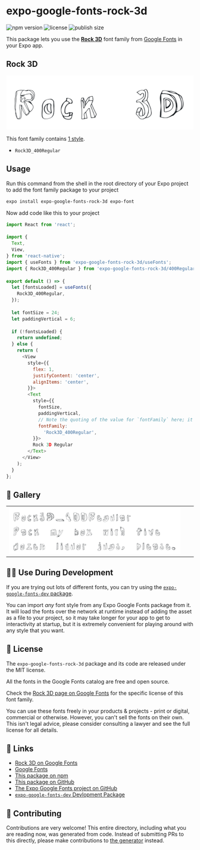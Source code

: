 # expo-google-fonts-rock-3d

![npm version](https://flat.badgen.net/npm/v/expo-google-fonts-rock-3d)
![license](https://flat.badgen.net/github/license/expo/google-fonts)
![publish size](https://flat.badgen.net/packagephobia/install/expo-google-fonts-rock-3d)

This package lets you use the [**Rock 3D**](https://fonts.google.com/specimen/Rock+3D) font family from [Google Fonts](https://fonts.google.com/) in your Expo app.

## Rock 3D

![Rock 3D](./font-family.png)

This font family contains [1 style](#-gallery).

- `Rock3D_400Regular`

## Usage

Run this command from the shell in the root directory of your Expo project to add the font family package to your project
```sh
expo install expo-google-fonts-rock-3d expo-font
```

Now add code like this to your project
```js
import React from 'react';

import {
  Text,
  View,
} from 'react-native';
import { useFonts } from 'expo-google-fonts-rock-3d/useFonts';
import { Rock3D_400Regular } from 'expo-google-fonts-rock-3d/400Regular';

export default () => {
  let [fontsLoaded] = useFonts({
    Rock3D_400Regular,
  });

  let fontSize = 24;
  let paddingVertical = 6;

  if (!fontsLoaded) {
    return undefined;
  } else {
    return (
      <View
        style={{
          flex: 1,
          justifyContent: 'center',
          alignItems: 'center',
        }}>
        <Text
          style={{
            fontSize,
            paddingVertical,
            // Note the quoting of the value for `fontFamily` here; it expects a string!
            fontFamily:
              'Rock3D_400Regular',
          }}>
          Rock 3D Regular
        </Text>
      </View>
    );
  }
};

```

## 🔡 Gallery


||||
|-|-|-|
|![Rock3D_400Regular](.//400Regular/Rock3D_400Regular.ttf.png)||||


## 👩‍💻 Use During Development

If you are trying out lots of different fonts, you can try using the [`expo-google-fonts-dev` package](https://github.com/freeboub/google-fonts/tree/master/font-packages/dev#readme).

You can import *any* font style from any Expo Google Fonts package from it. It will load the fonts
over the network at runtime instead of adding the asset as a file to your project, so it may take longer
for your app to get to interactivity at startup, but it is extremely convenient
for playing around with any style that you want.

## 📖 License

The `expo-google-fonts-rock-3d` package and its code are released under the MIT license.

All the fonts in the Google Fonts catalog are free and open source.

Check the [Rock 3D page on Google Fonts](https://fonts.google.com/specimen/Rock+3D) for the specific license of this font family.

You can use these fonts freely in your products & projects - print or digital, commercial or otherwise. However, you can't sell the fonts on their own. This isn't legal advice, please consider consulting a lawyer and see the full license for all details.

## 🔗 Links

- [Rock 3D on Google Fonts](https://fonts.google.com/specimen/Rock+3D)
- [Google Fonts](https://fonts.google.com/)
- [This package on npm](https://www.npmjs.com/package/expo-google-fonts-rock-3d)
- [This package on GitHub](https://github.com/freeboub/google-fonts/tree/master/font-packages/rock-3d)
- [The Expo Google Fonts project on GitHub](https://github.com/freeboub/google-fonts)
- [`expo-google-fonts-dev` Devlopment Package](https://github.com/freeboub/google-fonts/tree/master/font-packages/dev)

## 🤝 Contributing

Contributions are very welcome! This entire directory, including what you are reading now, was generated from code. Instead of submitting PRs to this directly, please make contributions to [the generator](https://github.com/freeboub/google-fonts/tree/master/packages/generator) instead.
